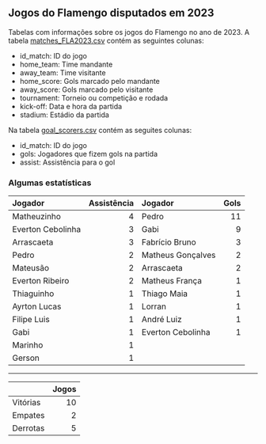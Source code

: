 ## Jogos do Flamengo disputados em 2023

Tabelas com informações sobre os jogos do Flamengo no ano de 2023. A tabela [matches_FLA2023.csv](https://github.com/williamjouse/jogos-Flamengo-2023/blob/main/matches_FLA2023.csv)
contém as seguintes colunas:

- id_match: ID do jogo
- home_team: Time mandante
- away_team: Time visitante
- home_score: Gols marcado pelo mandante
- away_score: Gols marcado pelo visitante
- tournament: Torneio ou competição e rodada
- kick-off: Data e hora da partida
- stadium: Estádio da partida


Na tabela [goal_scorers.csv](https://github.com/williamjouse/jogos-Flamengo-2023/blob/main/goal_scorers.csv) contém as seguites colunas:

- id_match: ID do jogo
- gols: Jogadores que fizem gols na partida
- assist: Assistência para o gol


### Algumas estatísticas

| Jogador           |   Assistência | Jogador           |   Gols |
|:------------------|--------------:|:------------------|-------:|
| Matheuzinho       |             4 | Pedro             |     11 |
| Everton Cebolinha |             3 | Gabi              |      9 |
| Arrascaeta        |             3 | Fabrício Bruno    |      3 |
| Pedro             |             2 | Matheus Gonçalves |      2 |
| Mateusão          |             2 | Arrascaeta        |      2 |
| Everton Ribeiro   |             2 | Matheus França    |      1 |
| Thiaguinho        |             1 | Thiago Maia       |      1 |
| Ayrton Lucas      |             1 | Lorran            |      1 |
| Filipe Luis       |             1 | André Luiz        |      1 |
| Gabi              |             1 | Everton Cebolinha |      1 |
| Marinho           |             1 |                |     |
| Gerson            |             1 |                |     |



----

|          |   Jogos |
|:---------|--------:|
| Vitórias |      10 |
| Empates  |       2 |
| Derrotas |       5 |


